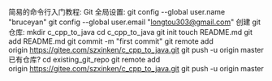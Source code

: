 简易的命令行入门教程:
Git 全局设置:
git config --global user.name "bruceyan"
git config --global user.email "longtou303@gmail.com"
创建 git 仓库:
mkdir c_cpp_to_java
cd c_cpp_to_java
git init
touch README.md
git add README.md
git commit -m "first commit"
git remote add origin https://gitee.com/szxinken/c_cpp_to_java.git
git push -u origin master
已有仓库?
cd existing_git_repo
git remote add origin https://gitee.com/szxinken/c_cpp_to_java.git
git push -u origin master
